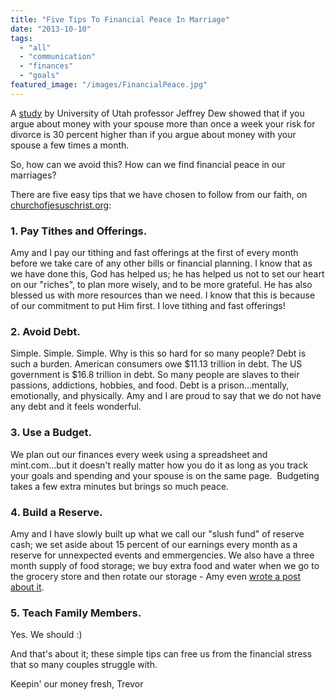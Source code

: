 ```yaml
---
title: "Five Tips To Financial Peace In Marriage"
date: "2013-10-10"
tags:
  - "all"
  - "communication"
  - "finances"
  - "goals"
featured_image: "/images/FinancialPeace.jpg"
---
```


A [study](http://www.stateofourunions.org/2009/bank_on_it.php) by University of Utah professor Jeffrey Dew showed that if you argue about money with your spouse more than once a week your risk for divorce is 30 percent higher than if you argue about money with your spouse a few times a month.

So, how can we avoid this? How can we find financial peace in our marriages?

There are five easy tips that we have chosen to follow from our faith, on [churchofjesuschrist.org](http://www.lds.org/topics/finances):

### 1\. Pay Tithes and Offerings.

Amy and I pay our tithing and fast offerings at the first of every month before we take care of any other bills or financial planning. I know that as we have done this, God has helped us; he has helped us not to set our heart on our "riches", to plan more wisely, and to be more grateful. He has also blessed us with more resources than we need. I know that this is because of our commitment to put Him first. I love tithing and fast offerings!

### 2\. Avoid Debt.

Simple. Simple. Simple. Why is this so hard for so many people? Debt is such a burden. American consumers owe $11.13 trillion in debt. The US government is $16.8 trillion in debt. So many people are slaves to their passions, addictions, hobbies, and food. Debt is a prison...mentally, emotionally, and physically. Amy and I are proud to say that we do not have any debt and it feels wonderful.

### 3\. Use a Budget.

We plan out our finances every week using a spreadsheet and mint.com...but it doesn't really matter how you do it as long as you track your goals and spending and your spouse is on the same page.  Budgeting takes a few extra minutes but brings so much peace.

### 4\. Build a Reserve.

Amy and I have slowly built up what we call our "slush fund" of reserve cash; we set aside about 15 percent of our earnings every month as a reserve for unnexpected events and emmergencies. We also have a three month supply of food storage; we buy extra food and water when we go to the grocery store and then rotate our storage - Amy even [wrote a post about it](http://freshlymarried.com/preparing-for-the-zombie-apocalypse/).

### 5\. Teach Family Members.

Yes. We should :)

And that's about it; these simple tips can free us from the financial stress that so many couples struggle with.

Keepin' our money fresh, Trevor
